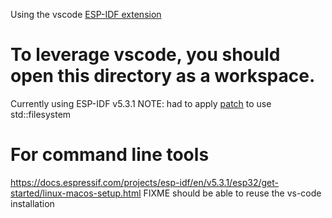Using the vscode [ESP-IDF extension](https://marketplace.visualstudio.com/items?itemName=espressif.esp-idf-extension)
# To leverage vscode, you should open this directory as a workspace.

<!-- XXX upon change of ESP-IDF version update this guidance -->
Currently using ESP-IDF v5.3.1
NOTE: had to apply [patch](https://github.com/espressif/esp-idf/files/15261364/esp-idf-13cf3f6-333f1db.patch.txt) to use std::filesystem

# For command line tools
https://docs.espressif.com/projects/esp-idf/en/v5.3.1/esp32/get-started/linux-macos-setup.html
FIXME should be able to reuse the vs-code installation
